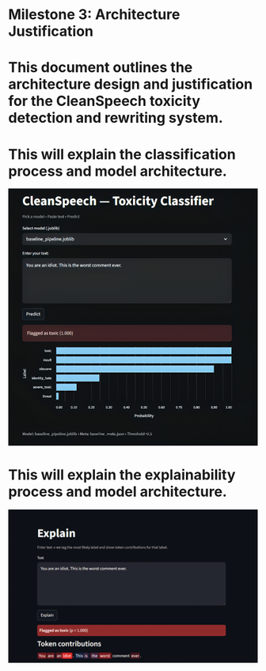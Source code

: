 # Milestone 3: Architecture Justification

# This document outlines the architecture design and justification for the CleanSpeech toxicity detection and rewriting system.

# This will explain the classification process and model architecture.
![classify](classify.png)
# This will explain the explainability process and model architecture.
![explain](explain.png)